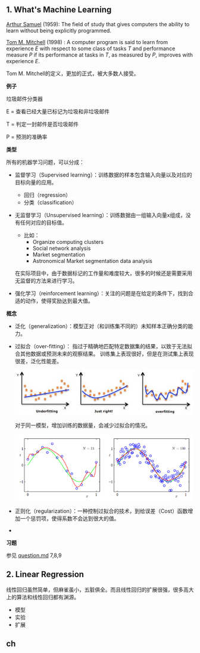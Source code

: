 ##  1. What's Machine Learning

[Arthur Samuel](https://en.wikipedia.org/wiki/Arthur_Samuel) (1959): The field of study that gives computers the ability to learn without being explicitly programmed.

[Tom M. Mitchell](https://en.wikipedia.org/wiki/Tom_M._Mitchell) (1998) : A computer program is said to learn from experience *E* with respect to some class of tasks *T* and performance measure *P* if its performance at tasks in *T*, as measured by *P*,  improves with experience *E*.  

Tom M. Mitchell的定义，更加的正式，被大多数人接受。



**例子**

垃圾邮件分类器

E = 查看已经大量已标记为垃圾和非垃圾邮件

T = 判定一封邮件是否垃圾邮件

P = 预测的准确率



**类型**

所有的机器学习问题，可以分成：

- 监督学习（Supervised learning）：训练数据的样本包含输⼊向量以及对应的⽬标向量的应⽤。
  - 回归（regression）
  - 分类（classification）
- 无监督学习（Unsupervised learning）：训练数据由⼀组输⼊向量x组成，没有任何对应的⽬标值。
  - 比如：
    - Organize computing clusters
    - Social network analysis
    - Market segmentation
    - Astronomical Market segmentation data analysis
  
  在实际项目中，由于数据标记的工作量和难度较大，很多的时候还是需要采用无监督的方法来进行学习。

- 强化学习（reinforcement learning）：关注的问题是在给定的条件下，找到合适的动作，使得奖励达到最⼤值。

**概念**

- 泛化（generalization）：模型正对（和训练集不同的）未知样本正确分类的能⼒。

- 过拟合（over-fitting）： 指过于精确地匹配特定数据集的结果，以致于无法拟合其他数据或预测未来的观察结果。  训练集上表现很好，但是在测试集上表现很差，泛化性能差。 

   ![img](image/afa034d52962681db09b4dc1060f8075_hd.jpg) 

  对于同一模型，增加训练的数据量，会减少过拟合的情况。

  ![image-20191101100320923](image/image-20191101100320923.png)

- 正则化（regularization）：一种控制过拟合的技术，到给误差（Cost）函数增加⼀个惩罚项，使得系数不会达到很⼤的值。

- 

  

**习题**

参见 [question.md](..\..\question.md) 7,8,9



## 2. Linear Regression

线性回归虽然简单，但麻雀虽小，五脏俱全。而且线性回归的扩展很强，很多高大上的算法和线性回归都有渊源。

- 模型
- 实验
- 扩展



## ch